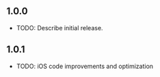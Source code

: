 ## 1.0.0

* TODO: Describe initial release.

## 1.0.1

* TODO: iOS code improvements and optimization

